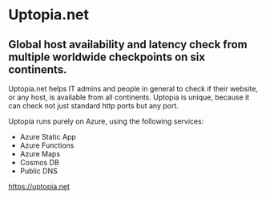 # Uptopia.net
## Global host availability and latency check from multiple worldwide checkpoints on six continents.

Uptopia.net helps IT admins and people in general to check if their website, or any host, is available from all continents. 
Uptopia is unique, because it can check not just standard http ports but any port.

Uptopia runs purely on Azure, using the following services:

* Azure Static App
* Azure Functions
* Azure Maps
* Cosmos DB
* Public DNS

https://uptopia.net

